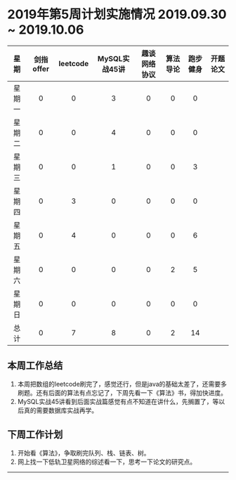 

# 2019年第5周计划实施情况  2019.09.30 ~ 2019.10.06

 星期  | 剑指offer | leetcode | MySQL实战45讲  | 趣谈网络协议 | 算法导论 | 跑步健身 | 开题论文 
:----: |:--------:|:--------:|:-------------:|:------------:|:----: |:-------:|:--------:
星期一 |     0     |    0     |      3        |      0      |    0   |    0    |          |
星期二 |     0     |    0     |      4        |      0      |    0   |    0    |          |
星期三 |     0     |    0     |      1        |      0      |    0   |    3    |    		|
星期四 |     0     |    3     |      0        |      0      |    0   |    0    |        	|
星期五 |     0     |    4     |      0        |      0      |    0   |    6    |    		|
星期六 |     0     |    0     |      0        |      0      |    2  |    5    |    		|  
星期日 |     0     |    0     |      0        |      0      |    0   |    0    |     		|
总计   |     0     |    7     |      8        |      0      |    2   |    14    |    		|
 
## 本周工作总结
1. 本周把数组的leetcode刷完了，感觉还行，但是java的基础太差了，还需要多刷题。还有后面的算法有点忘记了，下周先看一下《算法》书，得加快进度。
2. MySQL实战45讲看到后面实战篇感觉有点不知道在讲什么，先搁置了，等以后真的需要数据库实战再学。
## 下周工作计划
1. 开始看《算法》，争取刷完队列、栈、链表、树。
2. 网上找一下低轨卫星网络的综述看一下，思考一下论文的研究点。
<hr />
